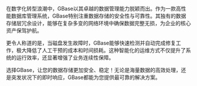 在数字化转型浪潮中，GBase以其卓越的数据管理能力脱颖而出。作为一款高性能数据库管理系统，GBase特别注重数据存储的安全性与可靠性。其独有的数据存储层冗余设计，能够在复杂多变的网络环境中确保数据完整无损，为企业的核心资产保驾护航。

更令人称道的是，当磁盘发生故障时，GBase能够快速检测并自动完成修复工作，极大降低了人工干预的成本和时间损耗。这种智能化的运维方式不仅提升了系统的运行效率，还显著增强了业务连续性保障。

选择GBase，让您的数据存储更加安全、稳定！无论是海量数据的高效处理，还是突发状况下的即时响应，GBase都能为您提供最可靠的解决方案。